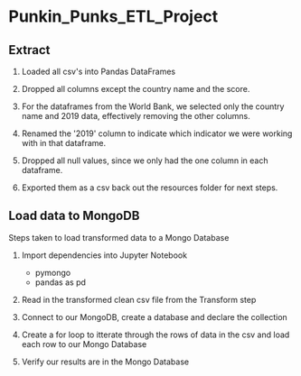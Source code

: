 # Punkin_Punks_ETL_Project

## Extract

1) Loaded all csv's into Pandas DataFrames

2) Dropped all columns except the country name and the score.
 
3) For the dataframes from the World Bank, we selected only the country name and 2019 data, effectively removing the other columns. 

4) Renamed the '2019' column to indicate which indicator we were working with in that dataframe.

5) Dropped all null values, since we only had the one column in each dataframe. 

6) Exported them as a csv back out the resources folder for next steps.

## Load data to MongoDB

Steps taken to load transformed data to a Mongo Database

1) Import dependencies into Jupyter Notebook
    * pymongo
    * pandas as pd
    
2) Read in the transformed clean csv file from the Transform step

3) Connect to our MongoDB, create a database and declare the collection

4) Create a for loop to itterate through the rows of data in the csv and load each row to our Mongo Database

5) Verify our results are in the Mongo Database

